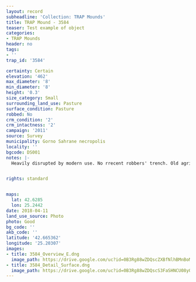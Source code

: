 ```yaml
---
layout: record
subheadline: 'Collection: TRAP Mounds'
title: TRAP Mound - 3584
teaser: Test example of object
categories:
- TRAP Mounds
header: no
tags:
- ''
trap_id: '3584'

certainty: Certain
elevation: '462'
max_diameter: '8'
min_diameter: '8'
height: '0.3'
size_category: Small
surrounding_land_use: Pasture
surface_condition: Pasture
robbed: No
crm_condition: '2'
crm_intactness: '2'
campaign: '2011'
source: Survey
municipality: Gorno Sahrane necropolis
locality: ''
bgcode: DS001
notes: |-
  Heavily disrupted by modern use. No rrecent robbers' trench. Old agricultural activity and robbing. No visible robbers' trench.


rights: standard


maps:
  lat: 42.6285
  lon: 25.2442
date: 2018-04-11
land_use_source: Photo
photo: Good
bg_code: ''
akb_code: ''
latitude: '42.665362'
longitude: '25.20307'
images:
- title: 3584_Overview_E.dng
  image_path: https://drive.google.com/uc?id=0B3Rg88wZDQscZXBfNlhBMnBoMlU
- title: 3584_Detail_Surface.dng
  image_path: https://drive.google.com/uc?id=0B3Rg88wZDQscS3FaSHNCU08yQzA
---
```

